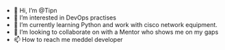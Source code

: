 - 👋 Hi, I’m @Tipn
- 👀 I’m interested in DevOps practises 
- 🌱 I’m currently learning Python and work with cisco network equipment. 
- 💞️ I’m looking to collaborate on with a Mentor who shows me on my gaps 
- 📫 How to reach me meddel developer 

<!---
Tipn/Tipn is a ✨ special ✨ repository because its `README.md` (this file) appears on your GitHub profile.
You can click the Preview link to take a look at your changes.
--->
